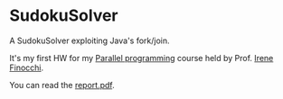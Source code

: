 # SudokuSolver
A SudokuSolver exploiting Java's fork/join. 

It's my first HW for my [Parallel programming](http://twiki.di.uniroma1.it/twiki/view/PSMC/WebHome) course held by Prof. [Irene Finocchi](http://www.dsi.uniroma1.it/~finocchi).

You can read the [report.pdf](report.pdf).
